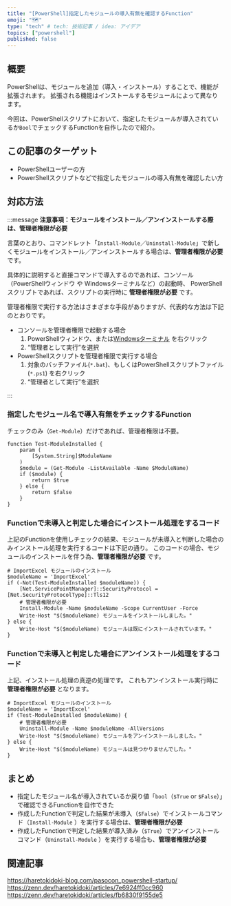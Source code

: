 ```yaml
---
title: "[PowerShell]指定したモジュールの導入有無を確認するFunction"
emoji: "🗺"
type: "tech" # tech: 技術記事 / idea: アイデア
topics: ["powershell"]
published: false
---
```

## 概要

PowerShellは、モジュールを追加（導入・インストール）することで、機能が拡張されます。
拡張される機能はインストールするモジュールによって異なります。

今回は、PowerShellスクリプトにおいて、指定したモジュールが導入されているか`Bool`でチェックするFunctionを自作したので紹介。

## この記事のターゲット

- PowerShellユーザーの方
- PowerShellスクリプトなどで指定したモジュールの導入有無を確認したい方

## 対応方法

:::message
**注意事項：モジュールをインストール／アンインストールする際は、管理者権限が必要**

言葉のとおり、コマンドレット「`Install-Module`／`Uninstall-Module`」で新しくモジュールをインストール／アンインストールする場合は、**管理者権限が必要** です。

具体的に説明すると直接コマンドで導入するのであれば、コンソール（PowerShellウィンドウ や Windowsターミナルなど）の起動時、
PowerShellスクリプトであれば、スクリプトの実行時に **管理者権限が必要** です。

管理者権限で実行する方法はさまざまな手段がありますが、代表的な方法は下記のとおりです。

- コンソールを管理者権限で起動する場合
    1. PowerShellウィンドウ、または[Windowsターミナル](https://www.microsoft.com/store/productId/9N0DX20HK701) を右クリック
    2. “管理者として実行”を選択
- PowerShellスクリプトを管理者権限で実行する場合
    1. 対象のバッチファイル(`*.bat`)、もしくはPowerShellスクリプトファイル(`*.ps1`) を右クリック
    2. “管理者として実行”を選択

:::

### 指定したモジュール名で導入有無をチェックするFunction

チェックのみ（`Get-Module`）だけであれば、管理者権限は不要。

```powershell:モジュールの導入有無を確認
function Test-ModuleInstalled {
    param (
        [System.String]$ModuleName
    )
    $module = (Get-Module -ListAvailable -Name $ModuleName)
    if ($module) {
        return $true
    } else {
        return $false
    }
}
```

### Functionで未導入と判定した場合にインストール処理をするコード

上記のFunctionを使用しチェックの結果、モジュールが未導入と判断した場合のみインストール処理を実行するコードは下記の通り。
このコードの場合、モジュールのインストールを伴う為、**管理者権限が必要** です。

```powershell:未導入の場合に該当モジュールをインストールするコード
# ImportExcel モジュールのインストール
$moduleName = 'ImportExcel'
if (-Not(Test-ModuleInstalled $moduleName)) {
    [Net.ServicePointManager]::SecurityProtocol = [Net.SecurityProtocolType]::Tls12
    # 管理者権限が必要
    Install-Module -Name $moduleName -Scope CurrentUser -Force
    Write-Host "$($moduleName) モジュールをインストールしました。"
} else {
    Write-Host "$($moduleName) モジュールは既にインストールされています。"
}
```

### Functionで未導入と判定した場合にアンインストール処理をするコード

上記、インストール処理の真逆の処理です。
これもアンインストール実行時に **管理者権限が必要** となります。

```powershell:導入済みの場合に該当モジュールをアンインストールするコード
# ImportExcel モジュールのインストール
$moduleName = 'ImportExcel'
if (Test-ModuleInstalled $moduleName) {
    # 管理者権限が必要
    Uninstall-Module -Name $moduleName -AllVersions
    Write-Host "$($moduleName) モジュールをアンインストールしました。"
} else {
    Write-Host "$($moduleName) モジュールは見つかりませんでした。"
}
```

## まとめ

- 指定したモジュール名が導入されているか戻り値「`bool`（`$True` or `$False`）」で確認できるFunctionを自作できた
- 作成したFunctionで判定した結果が未導入（`$False`）でインストールコマンド（`Install-Module` ）を実行する場合は、**管理者権限が必要**
- 作成したFunctionで判定した結果が導入済み（`$True`）でアンインストールコマンド（`Uninstall-Module` ）を実行する場合も、**管理者権限が必要**

## 関連記事

https://haretokidoki-blog.com/pasocon_powershell-startup/
https://zenn.dev/haretokidoki/articles/7e6924ff0cc960
https://zenn.dev/haretokidoki/articles/fb6830f9155de5
